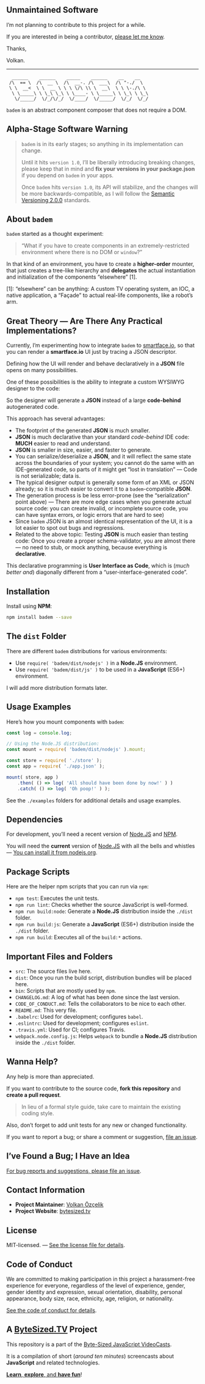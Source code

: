 ## Unmaintained Software

I’m not planning to contribute to this project for a while.

If you are interested in being a contributor, [please let me know](mailto:volkan.io).

Thanks,

Volkan.

----


```
  ______    ______    _____    ______    __    __
 /\  == \  /\  __ \  /\  __-. /\  ___\  /\ "-./  \
 \ \  __<  \ \  __ \ \ \ \/\ \\ \  __\  \ \ \-./\ \
  \ \_____\ \ \_\ \_\ \ \____- \ \_____\ \ \_\ \ \_\
   \/_____/  \/_/\/_/  \/____/  \/_____/  \/_/  \/_/
```

`badem` is an abstract component composer that does not require a DOM.

## Alpha-Stage Software Warning

> `badem` is in its early stages; so anything in its implementation can change.
>
> Until it hits `version 1.0`, I’ll be liberally introducing breaking changes, please keep that in mind and **fix your versions in your package.json** if you depend on `badem` in your apps.
>
> Once `badem` hits `version 1.0`, its API will stabilize, and the changes will be more backwards-compatible, as I will follow the [Semantic Versioning 2.0.0](http://semver.org/spec/v2.0.0.html) standards.

## About `badem`

`badem` started as a thought experiment:

> “What if you have to create components in an extremely-restricted environment where there is no DOM or `window`?”

In that kind of an environment, you have to create a **higher-order** mounter, that just creates a tree-like hierarchy and **delegates** the actual instantiation and initialization of the components “elsewhere” \[1\].

\[1\]: “elsewhere” can be anything: A custom TV operating system, an IOC, a native application, a “Façade” to actual real-life components, like a robot’s arm.

## Great Theory — Are There Any Practical Implementations?

Currently, I’m experimenting how to integrate `badem` to [smartface.io](https://smartface.io), so that you can render a **smartface.io** UI just by tracing a JSON descriptor.

Defining how the UI will render and behave declaratively in a **JSON** file opens on many possibilities.

One of these possibilities is the ability to integrate a custom WYSIWYG designer to the code:

So the designer will generate a **JSON** instead of a large **code-behind** autogenerated code.

This approach has several advantages:

* The footprint of the generated **JSON** is much smaller.
* **JSON** is much declarative than your standard *code-behind* IDE code: **MUCH** easier to read and understand.
* **JSON** is smaller in size, easier, and faster to generate.
* You can serialize/deserialize a **JSON**, and it will reflect the same state across the boundaries of your system; you cannot do the same with an IDE-generated code, so parts of it might get “lost in translation” — Code is not serializable; data is.
* The typical designer output is generally some form of an XML or JSON already; so it is much easier to convert it to a `badem`-compatible **JSON**.
* The generation process is be less error-prone (see the “serialization” point above) — There are more edge cases when you generate actual source code: you can create invalid, or incomplete source code, you can have syntax errors, or logic errors that are hard to see)
* Since `badem` JSON is an almost identical representation of the UI, it is a lot easier to spot out bugs and regressions.
* Related to the above topic: Testing **JSON** is much easier than testing code: Once you create a proper schema-validator, you are almost there — no need to stub, or mock anything, because everything is **declarative**.

This declarative programming is **User Interface as Code**, which is (*much better and*) diagonally different from a “user-interface-generated code”.

## Installation

Install using **NPM**:

```bash
npm install badem --save
```

## The `dist` Folder

There are different `badem` distributions for various environments:

* Use `require( 'badem/dist/nodejs' )` in a **Node.JS** environment.
* Use `require( 'badem/dist/js' )` to be used in a **JavaScript** (ES6+) environment.

I will add more distribution formats later.

## Usage Examples

Here’s how you mount components with `badem`:

```js
const log = console.log;

// Using the Node.JS distribution:
const mount = require( 'badem/dist/nodejs' ).mount;

const store = require( './store' );
const app = require( './app.json' );

mount( store, app )
    .then( () => log( 'All should have been done by now!' ) )
    .catch( () => log( 'Oh poop!' ) );
```

See the `./examples` folders for additional details and usage examples.

## Dependencies

For development, you’ll need a recent version of [Node.JS](https://nodejs.org) and [NPM](https://npmjs.org).

You will need the **current** version of [Node.JS](https://nodejs.org/) with all the bells and whistles — [You can install it from nodejs.org](https://nodejs.org/).

## Package Scripts

Here are the helper npm scripts that you can run via `npm`:

* `npm test`: Executes the unit tests.
* `npm run lint`: Checks whether the source JavaScript is well-formed.
* `npm run build:node`: Generate a **Node.JS** distribution inside the `./dist` folder.
* `npm run build:js`: Generate a **JavaScript** (ES6+) distribution inside the `./dist` folder.
* `npm run build`: Executes all of the `build:*` actions.

## Important Files and Folders

* `src`: The source files live here.
* `dist`: Once you run the build script, distribution bundles will be placed here.
* `bin`: Scripts that are mostly used by `npm`.
* `CHANGELOG.md`: A log of what has been done since the last version.
* `CODE_OF_CONDUCT.md`: Tells the collaborators to be nice to each other.
* `README.md`: This very file.
* `.babelrc`: Used for development; configures `babel`.
* `.eslintrc`: Used for development; configures `eslint`.
* `.travis.yml`: Used for CI; configures Travis.
* `webpack.node.config.js`: Helps `webpack` to bundle a **Node.JS** distribution inside the `./dist` folder.

## Wanna Help?

Any help is more than appreciated.

If you want to contribute to the source code, **fork this repository** and **create a pull request**.

> In lieu of a formal style guide, take care to maintain the existing coding style.

Also, don’t forget to add unit tests for any new or changed functionality.

If you want to report a bug; or share a comment or suggestion, [file an issue](https://github.com/jsbites/badem/issues/new).

## I’ve Found a Bug; I Have an Idea

[For bug reports and suggestions, please file an issue](https://github.com/jsbites/badem/issues/new).

## Contact Information

* **Project Maintainer**: [Volkan Özçelik](https://volkan.io/)
* **Project Website**: [bytesized.tv](https://bytesized.tv/)

## License

MIT-licensed. — [See the license file for details](LICENSE.md).

## Code of Conduct

We are committed to making participation in this project a harassment-free experience for everyone, regardless of the level of experience, gender, gender identity and expression, sexual orientation, disability, personal appearance, body size, race, ethnicity, age, religion, or nationality.

[See the code of conduct for details](CODE_OF_CONDUCT.md).

## A [ByteSized.TV][vidcast] Project

This repository is a part of the [Byte-Sized JavaScript VideoCasts][vidcast].

It is a compilation of short (*around ten minutes*) screencasts about **JavaScript** and related technologies.

[**Learn**, **explore**, and **have fun**][vidcast]!

[vidcast]: https://bytesized.tv/ "ByteSized.TV"
